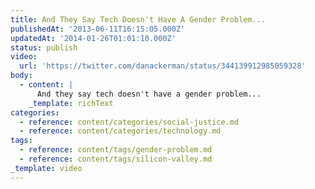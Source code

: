 ```yaml
---
title: And They Say Tech Doesn't Have A Gender Problem...
publishedAt: '2013-06-11T16:15:05.000Z'
updatedAt: '2014-01-26T01:01:10.000Z'
status: publish
video:
  url: 'https://twitter.com/danackerman/status/344139912985059328'
body:
  - content: |
      And they say tech doesn't have a gender problem...
    _template: richText
categories:
  - reference: content/categories/social-justice.md
  - reference: content/categories/technology.md
tags:
  - reference: content/tags/gender-problem.md
  - reference: content/tags/silicon-valley.md
_template: video
---
```



